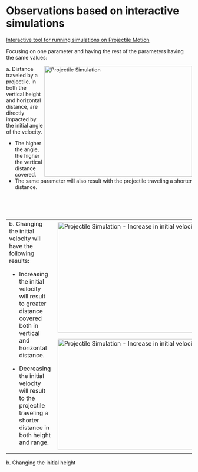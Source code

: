 # Observations based on interactive simulations

[Interactive tool for running simulations on Projectile Motion](https://mg-2025p03.github.io/physics/Physics/1%20Mechanics/pNewAngle20250327.html)

Focusing on one parameter and having the rest of the parameters having the same values:

<img align="right" src="https://mg-2025p03.github.io/physics/_pics/ProjectileMotion.png" alt="Projectile Simulation" width="400px" height="300px">

a. Distance traveled by a projectile, in both the vertical height and horizontal distance, are directly impacted by the initial angle of the velocity. 

- The higher the angle, the higher the vertical distance covered.
- The same parameter will also result with the projectile traveling a shorter distance.

<p>&nbsp;</p>
<p>&nbsp;</p>

<table width="800">
    <tr>
        <td rowspan="2" width="50%">
b. Changing the initial velocity will have the following results:

- Increasing the initial velocity will result to greater distance covered both in vertical and horizontal distance.

- Decreasing the initial velocity will result to the projectile traveling a shorter distance in both height and range. 
        </td>
        <td width="50%">
        <img align="right" src="https://mg-2025p03.github.io/physics/_pics/P1_2Velocity100.png" alt="Projectile Simulation - Increase in initial velocity" width="400px" height="300px">
        </td>
    </tr>
    <tr>
        <td>
        <img align="right" src="https://mg-2025p03.github.io/physics/_pics/P1_1Velocity25.png" alt="Projectile Simulation - Increase in initial velocity" width="400px" height="300px">
        </td>
    <tr>
    </tr>
</table>

b. Changing the initial height